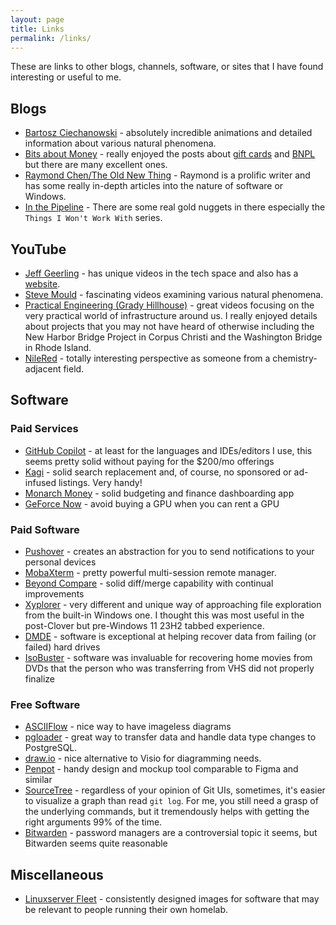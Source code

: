 ```yaml
---
layout: page
title: Links
permalink: /links/
---
```


These are links to other blogs, channels, software, or sites that I have found interesting or useful to me.

## Blogs

- [Bartosz Ciechanowski](https://ciechanow.ski/) - absolutely incredible animations and detailed information about various natural phenomena.
- [Bits about Money](https://www.bitsaboutmoney.com/archive/) - really enjoyed the posts about [gift cards](https://www.bitsaboutmoney.com/archive/more-than-you-want-to-know-about-gift-cards/) and [BNPL](https://www.bitsaboutmoney.com/archive/buy-now-pay-later/) but there are many excellent ones.
- [Raymond Chen/The Old New Thing](https://devblogs.microsoft.com/oldnewthing/) - Raymond is a prolific writer and has some really in-depth articles into the nature of software or Windows.
- [In the Pipeline](https://www.science.org/blogs/pipeline) - There are some real gold nuggets in there especially the `Things I Won't Work With` series.

## YouTube

- [Jeff Geerling](https://www.youtube.com/@JeffGeerling) - has unique videos in the tech space and also has a [website](https://www.jeffgeerling.com/).
- [Steve Mould](https://www.youtube.com/channel/UCEIwxahdLz7bap-VDs9h35A) - fascinating videos examining various natural phenomena.
- [Practical Engineering (Grady Hillhouse)](https://www.youtube.com/@PracticalEngineeringChannel) - great videos focusing on the very practical world of infrastructure around us. I really enjoyed details about projects that you may not have heard of otherwise including the New Harbor Bridge Project in Corpus Christi and the Washington Bridge in Rhode Island.
- [NileRed](https://www.youtube.com/nilered) - totally interesting perspective as someone from a chemistry-adjacent field.

## Software

### Paid Services

- [GitHub Copilot](https://github.com/features/copilot) - at least for the languages and IDEs/editors I use, this seems pretty solid without paying for the $200/mo offerings
- [Kagi](https://kagi.com) - solid search replacement and, of course, no sponsored or ad-infused listings. Very handy!
- [Monarch Money](https://www.monarchmoney.com/) - solid budgeting and finance dashboarding app
- [GeForce Now](https://www.nvidia.com/en-us/geforce-now/) - avoid buying a GPU when you can rent a GPU

### Paid Software

- [Pushover](https://pushover.net/) - creates an abstraction for you to send notifications to your personal devices
- [MobaXterm](https://mobaxterm.mobatek.net/) - pretty powerful multi-session remote manager.
- [Beyond Compare](https://www.scootersoftware.com/download) - solid diff/merge capability with continual improvements
- [Xyplorer](https://www.xyplorer.com/) - very different and unique way of approaching file exploration from the built-in Windows one. I thought this was most useful in the post-Clover but pre-Windows 11 23H2 tabbed experience.
- [DMDE](https://dmde.com/) - software is exceptional at helping recover data from failing (or failed) hard drives
- [IsoBuster](https://www.isobuster.com/) - software was invaluable for recovering home movies from DVDs that the person who was transferring from VHS did not properly finalize

### Free Software

- [ASCIIFlow](https://asciiflow.com/#/) - nice way to have imageless diagrams
- [pgloader](https://github.com/dimitri/pgloader) - great way to transfer data and handle data type changes to PostgreSQL.
- [draw.io](https://www.drawio.com/) - nice alternative to Visio for diagramming needs.
- [Penpot](https://penpot.app/) - handy design and mockup tool comparable to Figma and similar
- [SourceTree](https://www.sourcetreeapp.com) - regardless of your opinion of Git UIs, sometimes, it's easier to visualize a graph than read `git log`. For me, you still need a grasp of the underlying commands, but it tremendously helps with getting the right arguments 99% of the time.
- [Bitwarden](https://bitwarden.com/) - password managers are a controversial topic it seems, but Bitwarden seems quite reasonable

## Miscellaneous

- [Linuxserver Fleet](https://fleet.linuxserver.io/) - consistently designed images for software that may be relevant to people running their own homelab.
